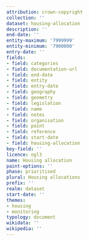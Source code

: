 ```yaml
---
attribution: crown-copyright
collection: ''
dataset: housing-allocation
description: ''
end-date: ''
entity-maximum: '7999999'
entity-minimum: '7900000'
entry-date: ''
fields:
- field: categories
- field: documentation-url
- field: end-date
- field: entity
- field: entry-date
- field: geography
- field: geometry
- field: legislation
- field: name
- field: notes
- field: organisation
- field: point
- field: reference
- field: start-date
- field: housing-allocation
key-field: ''
licence: ogl3
name: Housing allocation
paint-options: ''
phase: prioritised
plural: Housing allocations
prefix: ''
realm: dataset
start-date: ''
themes:
- housing
- monitoring
typology: document
wikidata: ''
wikipedia: ''
---
```

